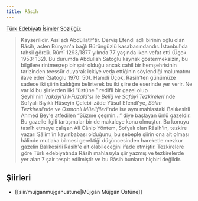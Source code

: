 ```yaml
---
title: Râsih
---
```


[Türk Edebiyatı İsimler Sözlüğü](https://teis.yesevi.edu.tr/madde-detay/rasih):
> Kayserilidir. Asıl adı Abdüllatîf'tir. Derviş Efendi adlı birinin oğlu olan Râsih, aslen Bünyan'a bağlı Bürüngüzlü kasabasındandır. İstanbul'da tahsil gördü. Rûmî 1293/1877 yılında 77 yaşında iken vefat etti (Üçok 1953: 132). Bu durumda Abdullah Satoğlu kaynak göstermeksizin, bu bilgilere rintmeşrep bir şair olduğu ancak cahil bir hemşehrisinin tarizinden teessür duyarak içkiye veda ettiğinin söylendiği malumatını ilave eder (Satoğlu 1970: 50). Hamdi Üçok, Râsih'ten günümüze sadece iki şiirin kaldığını belirterek bu iki şiire de eserinde yer verir. Ne var ki bu şiirlerden ilki “üstüne ” redifli bir gazel olup Şeyhî'nin _Vakâyi'ü'l-Fuzalâ_'sı ile _Belîğ ve Safâyî Tezkireleri_'nde Sofyalı Bıyıklı Hüseyin Çelebi-zâde Yûsuf Efendi'ye, _Sâlim Tezkiresi_'nde ve _Osmanlı Müellfileri_'nde ise aynı mahlastaki Balıkesirli Ahmed Bey'e atfedilen “Süzme çeşmin…” diye başlayan ünlü gazeldir. Bu gazelle ilgili tartışmalar bir de makaleye konu olmuştur. Bu konuyu tasrîh etmeye çalışan Ali Cânip Yöntem, Sofyalı olan Râsih'in, tezkire yazarı Sâlim'in kayınbabası olduğunu, bu sebeple şiirin ona ait olması hâlinde mutlaka bilmesi gerektiği düşüncesinden hareketle mezkur gazelin Balıkesirli Râsih'e ait olabileceğini ifade etmiştir. Tezkirelere göre Türk edebiyatında Râsih mahlasıyla şiir yazmış ve tezkirelerde yer alan 7 şair tespit edilmiştir ve bu Râsih bunların hiçbiri değildir.

## Şiirleri
- [[siir/mujganmujganustune|Müjgân Müjgân Üstüne]]
